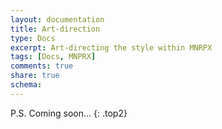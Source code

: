 ```yaml
---
layout: documentation
title: Art-direction
type: Docs
excerpt: Art-directing the style within MNRPX
tags: [Docs, MNPRX]
comments: true
share: true
schema:
---
```


P.S. Coming soon...
{: .top2}
